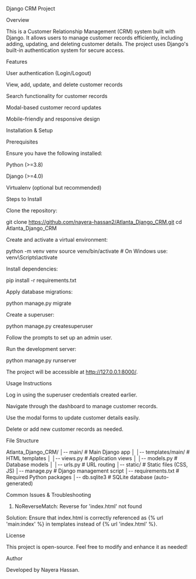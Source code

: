Django CRM Project

Overview

This is a Customer Relationship Management (CRM) system built with Django. It allows users to manage customer records efficiently, including adding, updating, and deleting customer details. The project uses Django's built-in authentication system for secure access.

Features

User authentication (Login/Logout)

View, add, update, and delete customer records

Search functionality for customer records

Modal-based customer record updates

Mobile-friendly and responsive design

Installation & Setup

Prerequisites

Ensure you have the following installed:

Python (>=3.8)

Django (>=4.0)

Virtualenv (optional but recommended)

Steps to Install

Clone the repository:

git clone https://github.com/nayera-hassan2/Atlanta_Django_CRM.git
cd Atlanta_Django_CRM

Create and activate a virtual environment:

python -m venv venv
source venv/bin/activate  # On Windows use: venv\Scripts\activate

Install dependencies:

pip install -r requirements.txt

Apply database migrations:

python manage.py migrate

Create a superuser:

python manage.py createsuperuser

Follow the prompts to set up an admin user.

Run the development server:

python manage.py runserver

The project will be accessible at http://127.0.0.1:8000/.

Usage Instructions

Log in using the superuser credentials created earlier.

Navigate through the dashboard to manage customer records.

Use the modal forms to update customer details easily.

Delete or add new customer records as needed.

File Structure

Atlanta_Django_CRM/
│-- main/                  # Main Django app
│   │-- templates/main/    # HTML templates
│   │-- views.py           # Application views
│   │-- models.py          # Database models
│   │-- urls.py            # URL routing
│-- static/                # Static files (CSS, JS)
│-- manage.py              # Django management script
│-- requirements.txt       # Required Python packages
│-- db.sqlite3             # SQLite database (auto-generated)

Common Issues & Troubleshooting

1. NoReverseMatch: Reverse for 'index.html' not found

Solution: Ensure that index.html is correctly referenced as {% url 'main:index' %} in templates instead of {% url 'index.html' %}.


License

This project is open-source. Feel free to modify and enhance it as needed!

Author

Developed by Nayera Hassan.


